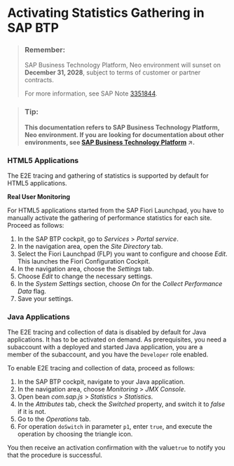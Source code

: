 <!-- loio3f61c0f7a2f04e31b3574df6f4fdcd21 -->

# Activating Statistics Gathering in SAP BTP

> ### Remember:  
> SAP Business Technology Platform, Neo environment will sunset on **December 31, 2028**, subject to terms of customer or partner contracts.
> 
> For more information, see SAP Note [3351844](https://me.sap.com/notes/3351844).

> ### Tip:  
> **This documentation refers to SAP Business Technology Platform, Neo environment. If you are looking for documentation about other environments, see [SAP Business Technology Platform](https://help.sap.com/viewer/65de2977205c403bbc107264b8eccf4b/Cloud/en-US/6a2c1ab5a31b4ed9a2ce17a5329e1dd8.html "SAP Business Technology Platform (SAP BTP) is an integrated offering comprised of four technology portfolios: database and data management, application development and integration, analytics, and intelligent technologies. The platform offers users the ability to turn data into business value, compose end-to-end business processes, and build and extend SAP applications quickly.") :arrow_upper_right:.**





### HTML5 Applications

The E2E tracing and gathering of statistics is supported by default for HTML5 applications.

**Real User Monitoring**

For HTML5 applications started from the SAP Fiori Launchpad, you have to manually activate the gathering of performance statistics for each site. Proceed as follows:

1.  In the SAP BTP cockpit, go to *Services* \> *Portal service*.
2.  In the navigation area, open the *Site Directory* tab.
3.  Select the Fiori Launchpad \(FLP\) you want to configure and choose *Edit*. This launches the Fiori Configuration Cockpit.
4.  In the navigation area, choose the *Settings* tab.
5.  Choose *Edit* to change the necessary settings.
6.  In the *System Settings* section, choose *On* for the *Collect Performance Data* flag.
7.  Save your settings.



### Java Applications

The E2E tracing and collection of data is disabled by default for Java applications. It has to be activated on demand. As prerequisites, you need a subaccount with a deployed and started Java application, you are a member of the subaccount, and you have the `Developer` role enabled.

To enable E2E tracing and collection of data, proceed as follows:

1.  In the SAP BTP cockpit, navigate to your Java application.
2.  In the navigation area, choose *Monitoring* \> *JMX Console*.
3.  Open bean *com.sap.js* \> *Statistics* \> *Statistics*.
4.  In the *Attributes* tab, check the *Switched* property, and switch it to *false* if it is not.
5.  Go to the *Operations* tab.
6.  For operation `doSwitch` in parameter `p1`, enter `true`, and execute the operation by choosing the triangle icon.

You then receive an activation confirmation with the value`true` to notify you that the procedure is successful.

